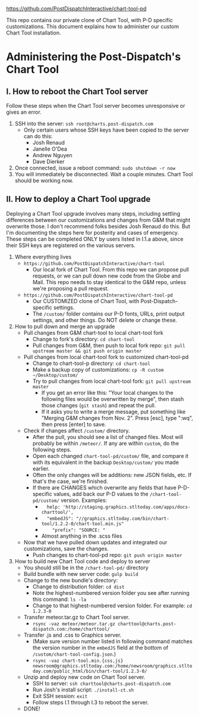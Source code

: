 https://github.com/PostDispatchInteractive/chart-tool-pd

This repo contains our private clone of Chart Tool, with P-D specific customizations. This document explains how to administer our custom Chart Tool installation.

# Administering the Post-Dispatch's Chart Tool

## I. How to reboot the Chart Tool server

Follow these steps when the Chart Tool server becomes unresponsive or gives an error.

1. SSH into the server: `ssh root@charts.post-dispatch.com`
	* Only certain users whose SSH keys have been copied to the server can do this:
		- Josh Renaud
		- Janelle O'Dea
		- Andrew Nguyen
		- Dave Dierker
2. Once connected, issue a reboot command: `sudo shutdown -r now`
3. You will immediately be disconnected. Wait a couple minutes. Chart Tool should be working now.



## II. How to deploy a Chart Tool upgrade

Deploying a Chart Tool upgrade involves many steps, including settling differences between our customizations and changes from G&M that might overwrite those. I don't recommend folks besides Josh Renaud do this. But I'm documenting the steps here for posterity and cases of emergency.
These steps can be completed ONLY by users listed in I.1.a above, since their SSH keys are registered on the various servers.

1. Where everything lives
	* `https://github.com/PostDispatchInteractive/chart-tool`
		- Our local fork of Chart Tool. From this repo we can propose pull requests, or we can pull down new code from the Globe and Mail. This repo needs to stay identical to the G&M repo, unless we're proposing a pull request.
	* `https://github.com/PostDispatchInteractive/chart-tool-pd`
		- Our CUSTOMIZED clone of Chart Tool, with Post-Dispatch-specific settings.
		- The `/custom/` folder contains our P-D fonts, URLs, print output settings, and other things. Do NOT delete or change these.
2. How to pull down and merge an upgrade
	* Pull changes from G&M chart-tool to local chart-tool fork
		- Change to fork's directory: `cd chart-tool`
		- Pull changes from G&M, then push to local fork repo: `git pull upstream master && git push origin master`
	* Pull changes from local chart-tool fork to customized chart-tool-pd
		- Change to chart-tool-p directory: `cd chart-tool`
		- Make a backup copy of customizations: `cp -R custom ~/Desktop/custom/`
		- Try to pull changes from local chart-tool fork: `git pull upstream master`
			- If you get an error like this: "Your local changes to the following files would be overwritten by merge", then stash those changes (`git stash`) and repeat the pull.
			- If it asks you to write a merge message, put something like "Merging G&M changes from Nov. 2". Press [esc], type ":wq", then press [enter] to save.
	* Check if changes affect `/custom/` directory. 
		- After the pull, you should see a list of changed files. Most will probably be within `/meteor/`. If any are within `custom`, do the following steps.
		- Open each changed `chart-tool-pd/custom/` file, and compare it with its equivalent in the backup `Desktop/custom/` you made earlier.
		- Often the only changes will be additions: new JSON fields, etc. If that's the case, we're finished.
		- If there are CHANGES which overwrite any fields that have P-D-specific values, add back our P-D values to the `/chart-tool-pd/custom/` version. Examples:
			- `  help: 'http://staging.graphics.stltoday.com/apps/docs-charttool/',`
			- `  "embedJS": "//graphics.stltoday.com/bin/chart-tool/1.2.2-0/chart-tool.min.js"`
			- `    "prefix": "SOURCE: "`
			- Almost anything in the .scss files
	* Now that we have pulled down updates and integrated our customizations, save the changes.
		- Push changes to chart-tool-pd repo: `git push origin master`
3. How to build new Chart Tool code and deploy to server
	* You should still be in the `/chart-tool-pd/` directory
	* Build bundle with new server code: `gulp build`
	* Change to the new bundle's directory:
		- Change to distribution folder: `cd dist`
		- Note the highest-numbered version folder you see after running this command: `ls -la`
		- Change to that highest-numbered version folder. For example: `cd 1.2.3-0`
	* Transfer meteor.tar.gz to Chart Tool server.
		- `rsync -vaz meteor/meteor.tar.gz charttool@charts.post-dispatch.com:/home/charttool/`
	* Transfer .js and .css to Graphics server.
		- (Make sure version number listed in following command matches the version number in the `embedJS` field at the bottom of `/custom/chart-tool-config.json`.)
		- `rsync -vaz chart-tool.min.{css,js} newsroom@graphics.stltoday.com:/home/newsroom/graphics.stltoday.com/public_html/bin/chart-tool/1.2.3-0/`
	* Unzip and deploy new code on Chart Tool server.
		- SSH to server: `ssh charttool@charts.post-dispatch.com`
		- Run Josh's install script: `./install-ct.sh`
		- Exit SSH session: `exit`
		- Follow steps I.1 through I.3 to reboot the server.
	* DONE!


